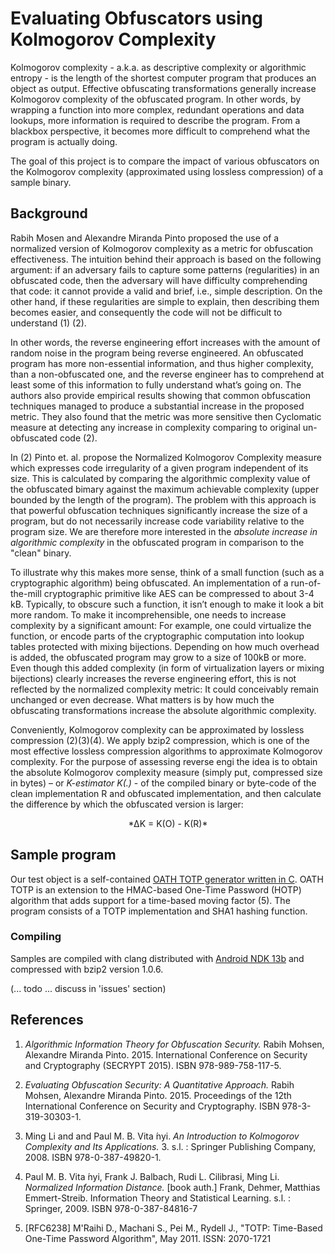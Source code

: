 # Evaluating Obfuscators using Kolmogorov Complexity

Kolmogorov complexity - a.k.a. as descriptive complexity or algorithmic entropy - is the length of the shortest computer program that produces an object as output. Effective obfuscating transformations generally increase Kolmogorov complexity of the obfuscated program. In other words, by wrapping a function into more complex, redundant operations and data lookups, more information is required to describe the program. From a blackbox perspective, it becomes more difficult to comprehend what the program is actually doing.

The goal of this project is to compare the impact of various obfuscators on the Kolmogorov complexity (approximated using lossless compression) of a sample binary.

## Background

Rabih Mosen and Alexandre Miranda Pinto proposed the use of a normalized version of Kolmogorov complexity as a metric for obfuscation effectiveness. The intuition behind their approach is based on the following argument: if an adversary fails to capture some patterns (regularities) in an obfuscated code, then the adversary will have difficulty comprehending that code: it cannot provide a valid and brief, i.e., simple description. On the other hand, if these regularities are simple to explain, then describing them becomes easier, and consequently the code will not be difficult to understand (1) (2).

In other words, the reverse engineering effort increases with the amount of random noise in the program being reverse engineered. An obfuscated program has more non-essential information, and thus higher complexity, than a non-obfuscated one, and the reverse engineer has to comprehend at least some of this information to fully understand what’s going on. The authors also provide empirical results showing that common obfuscation techniques managed to produce a substantial increase in the proposed metric. They also found that the metric was more sensitive then Cyclomatic measure at detecting any increase in complexity comparing to original un-obfuscated code (2). 

In (2) Pinto et. al. propose the Normalized Kolmogorov Complexity measure which expresses code irregularity of a given program independent of its size. This is calculated by comparing the algorithmic complexity value of the obfuscated bimary against the maximum achievable complexity (upper bounded by the length of the program). The problem with this approach is that powerful obfuscation techniques significantly increase the size of a program, but do not necessarily increase code variability relative to the program size. We are therefore more interested in the *absolute increase in algorithmic complexity* in the obfuscated program in comparison to the "clean" binary.

To illustrate why this makes more sense, think of a small function (such as a cryptographic algorithm) being obfuscated. An implementation of a run-of-the-mill cryptographic primitive like AES can be compressed to about 3-4 kB. Typically, to obscure such a function, it isn’t enough to make it look a bit more random. To make it incomprehensible, one needs to increase complexity by a significant amount: For example, one could virtualize the function, or encode parts of the cryptographic computation into lookup tables protected with mixing bijections. Depending on how much overhead is added, the obfuscated program may grow to a size of 100kB or more. Even though this added complexity (in form of virtualization layers or mixing bijections) clearly increases the reverse engineering effort, this is not reflected by the normalized complexity metric: It could conceivably remain unchanged or even decrease. What matters is by how much the obfuscating transformations increase the absolute algorithmic complexity.

Conveniently, Kolmogorov complexity can be approximated by lossless compression (2)(3)(4). We apply bzip2 compression, which is one of the most effective lossless compression algorithms to approximate Kolmogorov complexity. For the purpose of assessing reverse engi the idea is to obtain the absolute Kolmogorov complexity measure (simply put, compressed size in bytes) – or *K-estimator K(.)* - of the compiled binary or byte-code of the clean implementation R and obfuscated implementation, and then calculate the difference by which the obfuscated version is larger:

<center>*ΔK = K(O) - K(R)*</center>

## Sample program

Our test object is a self-contained [OATH TOTP generator written in C](https://github.com/b-mueller/kolmogorov-metric/tree/master/testprograms/oath-totp). OATH TOTP is an extension to the HMAC-based One-Time Password (HOTP) algorithm that adds support for a time-based moving factor (5). The program consists of a TOTP implementation and SHA1 hashing function.

### Compiling

Samples are compiled with clang distributed with [Android NDK 13b](https://github.com/android-ndk/ndk/wiki) and compressed with bzip2 version 1.0.6.

(... todo ... discuss in 'issues' section)

## References

1. *Algorithmic Information Theory for Obfuscation Security.* Rabih Mohsen, Alexandre Miranda Pinto. 2015. International Conference on Security and Cryptography (SECRYPT 2015). ISBN 978-989-758-117-5.

2. *Evaluating Obfuscation Security: A Quantitative Approach.* Rabih Mohsen, Alexandre Miranda Pinto. 2015. Proceedings of the 12th International Conference on Security and Cryptography. ISBN 978-3-319-30303-1.

3. Ming Li and and Paul M. B. Vita ́nyi. *An Introduction to Kolmogorov Complexity and Its Applications.* 3. s.l. : Springer Publishing Company, 2008. ISBN 978-0-387-49820-1.

4. Paul M. B. Vita ́nyi, Frank J. Balbach, Rudi L. Cilibrasi, Ming Li. *Normalized Information Distance.* [book auth.] Frank, Dehmer, Matthias Emmert-Streib. Information Theory and Statistical Learning. s.l. : Springer, 2009. ISBN 978-0-387-84816-7

5. [RFC6238] M'Raihi D., Machani S., Pei M., Rydell J., "TOTP: Time-Based One-Time Password Algorithm", May 2011. ISSN: 2070-1721

